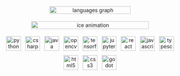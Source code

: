 
<div align="center"
     style="display: flex;
            flex-wrap: wrap;
            justify-content: center;
            align-items: flex-start;
            gap: 20px;           /* space between items */
            padding: 20px 0;     /* top/bottom padding */
            ">

  <!-- LANGUAGES CHART -->
  <div style="flex: 1 1 200px; /* grow, shrink, base width */ 
              max-width: 220px;">
    <img
      src="https://github-readme-stats.vercel.app/api/top-langs?username=Blacbrd&locale=en&hide_title=false&layout=compact&card_width=320&langs_count=6&theme=dark&hide_border=false"
      alt="languages graph"
      style="width: 100%; height: auto;"
    />
  </div>

  <!-- ANIMATED GIF -->
  <div style="flex: 1 1 300px;
              max-width: 320px;">
    <img
      src="https://www.icegif.com/wp-content/uploads/icegif-6980.gif"
      alt="ice animation"
      style="width: 100%; height: auto;"
    />
  </div>

  <!-- TOOL ICONS (WRAPPING ITSELF) -->
  <div style="flex: 1 1 300px;
              max-width: 600px;
              display: flex;
              flex-wrap: wrap;
              justify-content: center;
              gap: 12px;    /* space between icons */
              align-items: center;">
    <!-- repeat this <img> for each icon -->
    <img src="https://cdn.jsdelivr.net/gh/devicons/devicon/icons/python/python-original.svg"
         alt="python"
         style="width: 40px; height: auto;" />
    <img src="https://cdn.jsdelivr.net/gh/devicons/devicon/icons/csharp/csharp-original.svg"
         alt="csharp"
         style="width: 40px; height: auto;" />
    <img src="https://cdn.jsdelivr.net/gh/devicons/devicon/icons/java/java-original.svg"
         alt="java"
         style="width: 40px; height: auto;" />
    <img src="https://cdn.jsdelivr.net/gh/devicons/devicon/icons/opencv/opencv-original.svg"
         alt="opencv"
         style="width: 40px; height: auto;" />
    <img src="https://cdn.jsdelivr.net/gh/devicons/devicon/icons/tensorflow/tensorflow-original.svg"
         alt="tensorflow"
         style="width: 40px; height: auto;" />
    <img src="https://cdn.jsdelivr.net/gh/devicons/devicon/icons/jupyter/jupyter-original.svg"
         alt="jupyter"
         style="width: 40px; height: auto;" />
    <img src="https://cdn.jsdelivr.net/gh/devicons/devicon/icons/react/react-original.svg"
         alt="react"
         style="width: 40px; height: auto;" />
    <img src="https://cdn.jsdelivr.net/gh/devicons/devicon/icons/javascript/javascript-original.svg"
         alt="javascript"
         style="width: 40px; height: auto;" />
    <img src="https://cdn.jsdelivr.net/gh/devicons/devicon/icons/typescript/typescript-original.svg"
         alt="typescript"
         style="width: 40px; height: auto;" />
    <img src="https://cdn.jsdelivr.net/gh/devicons/devicon/icons/html5/html5-original.svg"
         alt="html5"
         style="width: 40px; height: auto;" />
    <img src="https://cdn.jsdelivr.net/gh/devicons/devicon/icons/css3/css3-original.svg"
         alt="css3"
         style="width: 40px; height: auto;" />
    <img src="https://cdn.jsdelivr.net/gh/devicons/devicon/icons/godot/godot-original.svg"
         alt="godot"
         style="width: 40px; height: auto;" />
  </div>

</div>
